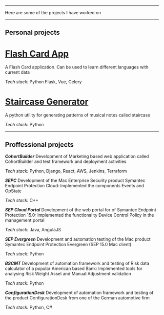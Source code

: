 
---
Here are some of the projects I have worked on

---
Personal projects
---
# [Flash Card App](https://github.com/spsree4u/flash_card_application)
A Flash Card application. Can be used to learn different languages with current data

*Tech stack:* Python Flask, Vue, Celery

# [Staircase Generator](https://github.com/spsree4u/staircase_generator)
A python utility for generating patterns of musical notes called staircase

*Tech stack:* Python

---
Proffessional projects
---

***CohortBuilder***	Development of Marketing based web application called CohortBuilder and test framework and deployment activities

*Tech stack:* Python, Django, React, AWS, Jenkins, Terraform

***SEPC***	Development of the Mac Enterprise Security product Symantec Endpoint Protection Cloud: Implemented the components Events and OpState

*Tech stack:* C++

***SEP Cloud Portal***	Development of the web portal for of Symantec Endpoint Protection 15.0: Implemented the functionality Device Control Policy in the management portal

*Tech stack:* Java, AngulaJS

***SEP Evergreen***	Development and automation testing of the Mac product Symantec Endpoint Protection Evergreen (SEP 15.0 Mac client)

*Tech stack:* Python

***BSCMT***	Development of automation framework and testing of Risk data calculator of a popular American based Bank: Implemented tools for analysing Risk Weight Asset and Manual Adjustment validation

*Tech stack:* Python

***ConfigurationDesk***	Development of automation framework and testing of the product ConfigurationDesk from one of the German automotive firm

*Tech stack:* Python, C#

